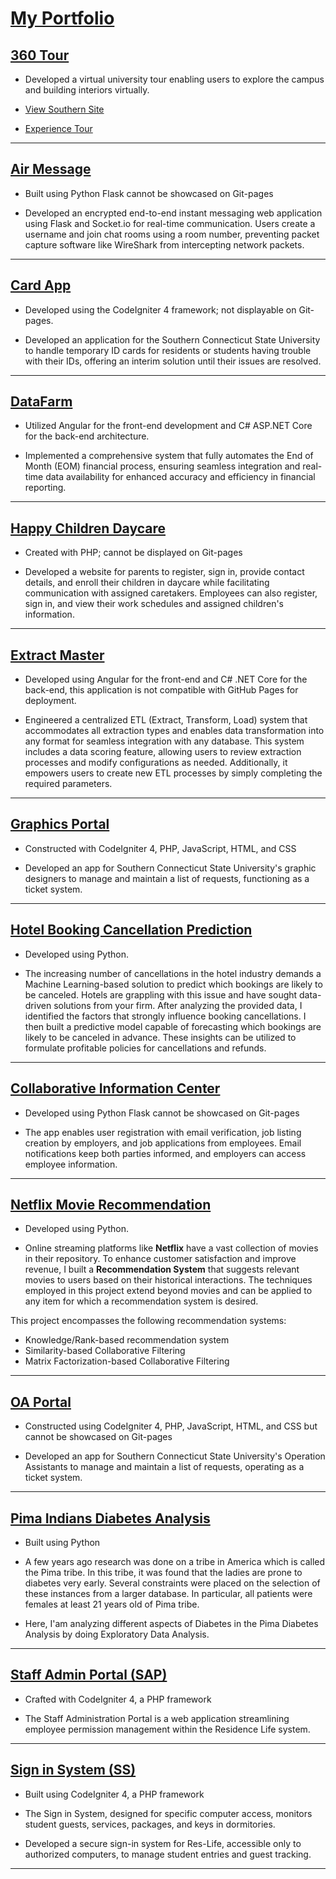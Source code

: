 # [My Portfolio](https://fj99.github.io/My-Projects/)

## [360 Tour](https://github.com/fj99/My-Projects/tree/main/360-tour)

- Developed a virtual university tour enabling users to explore the campus and building interiors virtually.

- [View Southern Site](https://inside.southernct.edu/virtual-tour)

- [Experience Tour](https://fj99.github.io/My-Projects/360-tour/)

---

## [Air Message](https://github.com/fj99/My-Projects/tree/main/Air_Chat)

- Built using Python Flask cannot be showcased on Git-pages

- Developed an encrypted end-to-end instant messaging web application using Flask and Socket.io for real-time communication. Users create a username and join chat rooms using a room number, preventing packet capture software like WireShark from intercepting network packets.

---

## [Card App](https://github.com/fj99/My-Projects/tree/main/Card-app)

- Developed using the CodeIgniter 4 framework; not displayable on Git-pages.

- Developed an application for the Southern Connecticut State University to handle temporary ID cards for residents or students having trouble with their IDs, offering an interim solution until their issues are resolved.

---

## [DataFarm](https://github.com/fj99/My-Projects/tree/main/DataFarm)

- Utilized Angular for the front-end development and C# ASP.NET Core for the back-end architecture.

- Implemented a comprehensive system that fully automates the End of Month (EOM) financial process, ensuring seamless integration and real-time data availability for enhanced accuracy and efficiency in financial reporting.

---

## [Happy Children Daycare](https://github.com/fj99/My-Projects/tree/main/Daycare_System)

- Created with PHP; cannot be displayed on Git-pages

- Developed a website for parents to register, sign in, provide contact details, and enroll their children in daycare while facilitating communication with assigned caretakers. Employees can also register, sign in, and view their work schedules and assigned children's information.

---

## [Extract Master](https://github.com/fj99/My-Projects/tree/main/ExtractMaster)

- Developed using Angular for the front-end and C# .NET Core for the back-end, this application is not compatible with GitHub Pages for deployment.

- Engineered a centralized ETL (Extract, Transform, Load) system that accommodates all extraction types and enables data transformation into any format for seamless integration with any database. This system includes a data scoring feature, allowing users to review extraction processes and modify configurations as needed. Additionally, it empowers users to create new ETL processes by simply completing the required parameters.

---

## [Graphics Portal](https://github.com/fj99/My-Projects/tree/main/Graphics)

- Constructed with CodeIgniter 4, PHP, JavaScript, HTML, and CSS

- Developed an app for Southern Connecticut State University's graphic designers to manage and maintain a list of requests, functioning as a ticket system.

---

## [Hotel Booking Cancellation Prediction](https://github.com/fj99/My-Projects/tree/main/Hotel_Booking_Cancellation_Prediction)

- Developed using Python.

- The increasing number of cancellations in the hotel industry demands a Machine Learning-based solution to predict which bookings are likely to be canceled. Hotels are grappling with this issue and have sought data-driven solutions from your firm. After analyzing the provided data, I identified the factors that strongly influence booking cancellations. I then built a predictive model capable of forecasting which bookings are likely to be canceled in advance. These insights can be utilized to formulate profitable policies for cancellations and refunds.

---

## [Collaborative Information Center](https://github.com/fj99/My-Projects/tree/main/Job_App)

- Developed using Python Flask cannot be showcased on Git-pages

- The app enables user registration with email verification, job listing creation by employers, and job applications from employees. Email notifications keep both parties informed, and employers can access employee information.

---

## [Netflix Movie Recommendation](https://github.com/fj99/My-Projects/tree/main/Netflix_Movie_recommendation)

- Developed using Python.

- Online streaming platforms like **Netflix** have a vast collection of movies in their repository. To enhance customer satisfaction and improve revenue, I built a **Recommendation System** that suggests relevant movies to users based on their historical interactions. The techniques employed in this project extend beyond movies and can be applied to any item for which a recommendation system is desired.

This project encompasses the following recommendation systems:

- Knowledge/Rank-based recommendation system
- Similarity-based Collaborative Filtering
- Matrix Factorization-based Collaborative Filtering

---

## [OA Portal](https://github.com/fj99/My-Projects/tree/main/OA-Portal)

- Constructed using CodeIgniter 4, PHP, JavaScript, HTML, and CSS but cannot be showcased on Git-pages

- Developed an app for Southern Connecticut State University's Operation Assistants to manage and maintain a list of requests, operating as a ticket system.

---

## [Pima Indians Diabetes Analysis](https://github.com/fj99/My-Projects/tree/main/Pima_Indians_Diabetes_Analysis)

- Built using Python

- A few years ago research was done on a tribe in America which is called the Pima tribe. In this tribe, it was found that the ladies are prone to diabetes very early. Several constraints were placed on the selection of these instances from a larger database. In particular, all patients were females at least 21 years old of Pima tribe.

- Here, I'am analyzing different aspects of Diabetes in the Pima Diabetes Analysis by doing Exploratory Data Analysis.

---

## [Staff Admin Portal (SAP)](https://github.com/fj99/My-Projects/tree/main/SAP)

- Crafted with CodeIgniter 4, a PHP framework

- The Staff Administration Portal is a web application streamlining employee permission management within the Residence Life system.

---

## [Sign in System (SS)](https://github.com/fj99/My-Projects/tree/main/SS)

- Built using CodeIgniter 4, a PHP framework

- The Sign in System, designed for specific computer access, monitors student guests, services, packages, and keys in dormitories.

- Developed a secure sign-in system for Res-Life, accessible only to authorized computers, to manage student entries and guest tracking.

---
